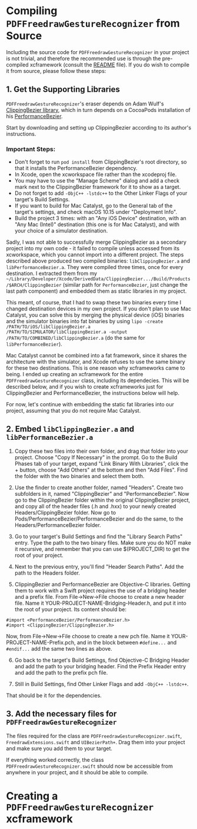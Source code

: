 # Compiling <code>PDFFreedrawGestureRecognizer</code> from Source

Including the source code for <code>PDFFreedrawGestureRecognizer</code> in your project is not trivial, and therefore the recommended use is through the pre-compiled xcframework (consult the [README](README.md#installation) file). If you do wish to compile it from source, please follow these steps:

## 1. Get the Supporting Libraries
<code>PDFFreedrawGestureRecognizer</code>'s eraser depends on Adam Wulf's [ClippingBezier library](https://github.com/adamwulf/ClippingBezier), which in turn depends on a CocoaPods installation of his [PerformanceBezier](https://github.com/adamwulf/PerformanceBezier).

Start by downloading and setting up ClippingBezier according to its author's instructions.

### Important Steps:
- Don't forget to run <code>pod install</code> from ClippingBezier's root directory, so that it installs the PerformanceBezier dependency.
- In Xcode, open the xcworkspace file rather than the xcodeproj file.
- You may have to use the "Manage Scheme" dialog and add a check mark next to the ClippingBezier framework for it to show as a target.
- Do not forget to add <code>-ObjC++ -lstdc++</code> to the Other Linker Flags of your target's Build Settings.
- If you want to build for Mac Catalyst, go to the General tab of the target's settings, and check macOS 10.15 under "Deployment Info".
- Build the project 3 times: with an "Any iOS Device" destination, with an "Any Mac (Intel)" destination (this one is for Mac Catalyst), and with your choice of a simulator destination.

Sadly, I was not able to successfully merge ClippingBezier as a secondary project into my own code - it failed to compile unless accessed from its xcworkspace, which you cannot import into a different project. The steps described above produced two compiled binaries: <code>libClippingBezier.a</code> and <code>libPerformanceBezier.a</code>. They were compiled three times, once for every destination. I extracted them from my <code>~/Library/Developer/Xcode/DerivedData/ClippingBezier.../Build/Products/$ARCH/ClippingBezier</code> (similar path for <code>PerformanceBezier</code>, just change the last path component) and embedded them as static libraries in my project.

This meant, of course, that I had to swap these two binaries every time I changed destination devices in my own project. If you don't plan to use Mac Catalyst, you can solve this by merging the physical device (iOS) binaries and the simulator binaries into fat binaries by using <code>lipo -create /PATH/TO/iOS/libClippingBezier.a /PATH/TO/SIMULATOR/libClippingBezier.a -output /PATH/TO/COMBINED/libClippingBezier.a</code> (do the same for <code>libPerformanceBezier</code>).

Mac Catalyst cannot be combined into a fat framework, since it shares the architecture with the simulator, and Xcode refuses to use the same binary for these two destinations. This is one reason why xcframeworks came to being. I ended up creating an xcframework for the entire <code>PDFFreedrawGestureRecognizer</code> class, including its dependecies. This will be described below, and if you wish to create xcframeworks just for ClippingBezier and PerformanceBezier, the instructions below will help.

For now, let's continue with embedding the static fat libraries into our project, assuming that you do not require Mac Catalyst.

## 2. Embed <code>libClippingBezier.a</code> and <code>libPerformanceBezier.a</code>
1. Copy these two files into their own folder, and drag that folder into your project. Choose "Copy If Necessary" in the prompt. Go to the Build Phases tab of your target, expand "Link Binary With Libraries", click the + button, choose "Add Others" at the bottom and then "Add Files". Find the folder with the two binaries and select them both.

2. Use the finder to create another folder, named "Headers". Create two subfolders in it, named "ClippingBezier" and "PerformanceBezier". Now go to the ClippingBezier folder within the original ClippingBezier project, and copy all of the header files (.h and .hxx) to your newly created Headers/ClippingBezier folder. Now go to Pods/PerformanceBezier/PerformanceBezier and do the same, to the Headers/PerformanceBezier folder.

3. Go to your target's Build Settings and find the "Library Search Paths" entry. Type the path to the two binary files. Make sure you do NOT make it recursive, and remember that you can use $(PROJECT_DIR) to get the root of your project.

4. Next to the previous entry, you'll find "Header Search Paths". Add the path to the Headers folder.

5. ClippingBezier and PerformanceBezier are Objective-C libraries. Getting them to work with a Swift project requires the use of a bridging header and a prefix file. From File->New->File choose to create a new header file. Name it YOUR-PROJECT-NAME-Bridging-Header.h, and put it into the root of your project. Its content should be:
```
#import <PerformanceBezier/PerformanceBezier.h>
#import <ClippingBezier/ClippingBezier.h>
```
Now, from File->New->File choose to create a new pch file. Name it YOUR-PROJECT-NAME-Prefix.pch, and in the block between <code>#define...</code> and <code>#endif...</code> add the same two lines as above.

6. Go back to the target's Build Settings, find Objective-C Bridging Header and add the path to your bridging header. Find the Prefix Header entry and add the path to the prefix pch file.

7. Still in Build Settings, find Other Linker Flags and add <code>-ObjC++ -lstdc++</code>.

That should be it for the dependencies.

## 3. Add the necessary files for <code>PDFFreedrawGestureRecognizer</code>

The files required for the class are <code>PDFFreedrawGestureRecognizer.swift</code>, <code>FreedrawExtensions.swift</code> and <code>UIBezierPath+</code>. Drag them into your project and make sure you add them to your target.

If everything worked correctly, the class <code>PDFFreedrawGestureRecognizer.swift</code> should now be accessible from anywhere in your project, and it should be able to compile.

# Creating a <code>PDFFreedrawGestureRecognizer</code> xcframework

